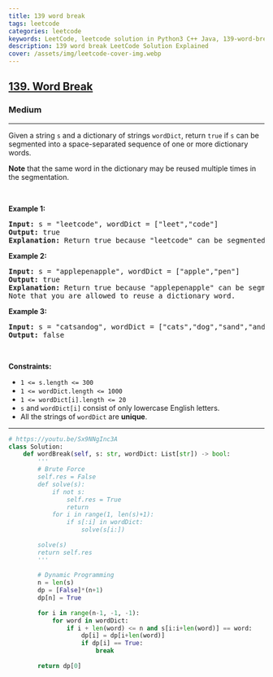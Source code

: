 ```yaml
---
title: 139 word break
tags: leetcode
categories: leetcode
keywords: LeetCode, leetcode solution in Python3 C++ Java, 139-word-break solution
description: 139 word break LeetCode Solution Explained
cover: /assets/img/leetcode-cover-img.webp
---
```





<h2><a href="https://leetcode.com/problems/word-break/">139. Word Break</a></h2><h3>Medium</h3><hr><div><p>Given a string <code>s</code> and a dictionary of strings <code>wordDict</code>, return <code>true</code> if <code>s</code> can be segmented into a space-separated sequence of one or more dictionary words.</p>

<p><strong>Note</strong> that the same word in the dictionary may be reused multiple times in the segmentation.</p>

<p>&nbsp;</p>
<p><strong>Example 1:</strong></p>

<pre><strong>Input:</strong> s = "leetcode", wordDict = ["leet","code"]
<strong>Output:</strong> true
<strong>Explanation:</strong> Return true because "leetcode" can be segmented as "leet code".
</pre>

<p><strong>Example 2:</strong></p>

<pre><strong>Input:</strong> s = "applepenapple", wordDict = ["apple","pen"]
<strong>Output:</strong> true
<strong>Explanation:</strong> Return true because "applepenapple" can be segmented as "apple pen apple".
Note that you are allowed to reuse a dictionary word.
</pre>

<p><strong>Example 3:</strong></p>

<pre><strong>Input:</strong> s = "catsandog", wordDict = ["cats","dog","sand","and","cat"]
<strong>Output:</strong> false
</pre>

<p>&nbsp;</p>
<p><strong>Constraints:</strong></p>

<ul>
	<li><code>1 &lt;= s.length &lt;= 300</code></li>
	<li><code>1 &lt;= wordDict.length &lt;= 1000</code></li>
	<li><code>1 &lt;= wordDict[i].length &lt;= 20</code></li>
	<li><code>s</code> and <code>wordDict[i]</code> consist of only lowercase English letters.</li>
	<li>All the strings of <code>wordDict</code> are <strong>unique</strong>.</li>
</ul>
</div>

---




```python
# https://youtu.be/Sx9NNgInc3A
class Solution:
    def wordBreak(self, s: str, wordDict: List[str]) -> bool:
        '''
        # Brute Force
        self.res = False
        def solve(s):
            if not s: 
                self.res = True
                return
            for i in range(1, len(s)+1):
                if s[:i] in wordDict:
                    solve(s[i:])
        
        solve(s)
        return self.res
        '''
        
        # Dynamic Programming
        n = len(s)
        dp = [False]*(n+1)
        dp[n] = True
        
        for i in range(n-1, -1, -1):
            for word in wordDict:
                if i + len(word) <= n and s[i:i+len(word)] == word:
                    dp[i] = dp[i+len(word)]
                    if dp[i] == True: 
                        break
        
        return dp[0]
```
